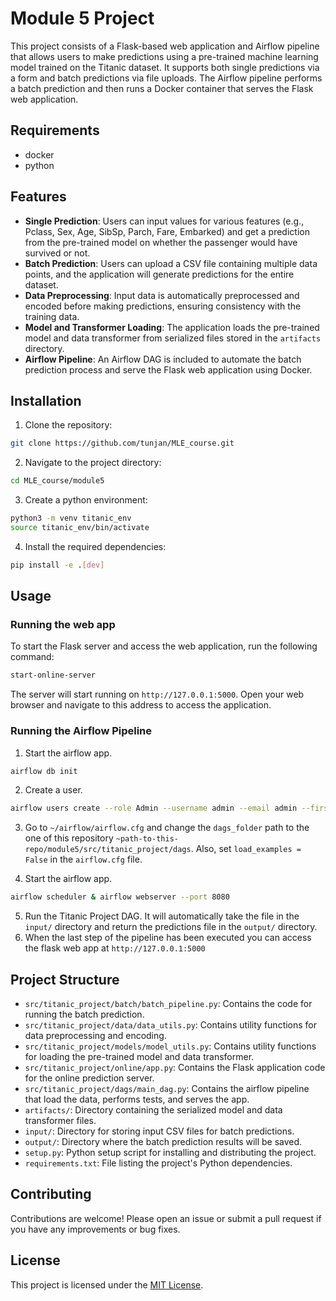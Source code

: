 # Module 5 Project

This project consists of a Flask-based web application and Airflow pipeline that allows users to make predictions using a pre-trained machine learning model trained on the Titanic dataset. It supports both single predictions via a form and batch predictions via file uploads. The Airflow pipeline performs a batch prediction and then runs a Docker container that serves the Flask web application.

## Requirements
- docker
- python

## Features

- **Single Prediction**: Users can input values for various features (e.g., Pclass, Sex, Age, SibSp, Parch, Fare, Embarked) and get a prediction from the pre-trained model on whether the passenger would have survived or not.
- **Batch Prediction**: Users can upload a CSV file containing multiple data points, and the application will generate predictions for the entire dataset.
- **Data Preprocessing**: Input data is automatically preprocessed and encoded before making predictions, ensuring consistency with the training data.
- **Model and Transformer Loading**: The application loads the pre-trained model and data transformer from serialized files stored in the `artifacts` directory.
- **Airflow Pipeline**: An Airflow DAG is included to automate the batch prediction process and serve the Flask web application using Docker.

## Installation

1. Clone the repository:
```bash
git clone https://github.com/tunjan/MLE_course.git
```

2. Navigate to the project directory:

```bash
cd MLE_course/module5
```

3. Create a python environment:
	
```bash
python3 -m venv titanic_env
source titanic_env/bin/activate
```

4. Install the required dependencies:
```bash
pip install -e .[dev]
```

## Usage

### Running the web app

To start the Flask server and access the web application, run the following command:
```bash
start-online-server
```

The server will start running on `http://127.0.0.1:5000`. Open your web browser and navigate to this address to access the application.

### Running the Airflow Pipeline

1. Start the airflow app.
```bash
airflow db init
```

2. Create a user.

```bash
airflow users create --role Admin --username admin --email admin --firstname admin --lastname admin --password admin
```

3. Go to `~/airflow/airflow.cfg` and change the `dags_folder` path to the one of this repository `~path-to-this-repo/module5/src/titanic_project/dags`. Also, set `load_examples = False` in the `airflow.cfg` file.

4. Start the airflow app.
```bash
airflow scheduler & airflow webserver --port 8080
```
5. Run the Titanic Project DAG. It will automatically take the file in the `input/` directory and return the predictions file in the `output/` directory.
6. When the last step of the pipeline has been executed you can access the flask web app at `http://127.0.0.1:5000`

## Project Structure
- `src/titanic_project/batch/batch_pipeline.py`: Contains the code for running the batch prediction.
- `src/titanic_project/data/data_utils.py`: Contains utility functions for data preprocessing and encoding.
- `src/titanic_project/models/model_utils.py`: Contains utility functions for loading the pre-trained model and data transformer.
- `src/titanic_project/online/app.py`: Contains the Flask application code for the online prediction server.
- `src/titanic_project/dags/main_dag.py`: Contains the airflow pipeline that load the data, performs tests, and serves the app.
- `artifacts/`: Directory containing the serialized model and data transformer files.
- `input/`: Directory for storing input CSV files for batch predictions.
- `output/`: Directory where the batch prediction results will be saved.
- `setup.py`: Python setup script for installing and distributing the project.
- `requirements.txt`: File listing the project's Python dependencies.

## Contributing

Contributions are welcome! Please open an issue or submit a pull request if you have any improvements or bug fixes.

## License

This project is licensed under the [MIT License](LICENSE).
